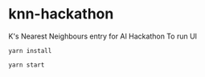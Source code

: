 # knn-hackathon
K's Nearest Neighbours entry for AI Hackathon
To run UI 

```
yarn install
```
```
yarn start
```
